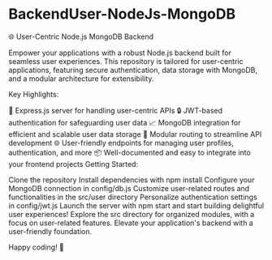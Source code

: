 # BackendUser-NodeJs-MongoDB
🌐 User-Centric Node.js MongoDB Backend

Empower your applications with a robust Node.js backend built for seamless user experiences. This repository is tailored for user-centric applications, featuring secure authentication, data storage with MongoDB, and a modular architecture for extensibility.

Key Highlights:

🚀 Express.js server for handling user-centric APIs
🔒 JWT-based authentication for safeguarding user data
📈 MongoDB integration for efficient and scalable user data storage
🔄 Modular routing to streamline API development
🌐 User-friendly endpoints for managing user profiles, authentication, and more
📦 Well-documented and easy to integrate into your frontend projects
Getting Started:

Clone the repository
Install dependencies with npm install
Configure your MongoDB connection in config/db.js
Customize user-related routes and functionalities in the src/user directory
Personalize authentication settings in config/jwt.js
Launch the server with npm start and start building delightful user experiences!
Explore the src directory for organized modules, with a focus on user-related features. Elevate your application's backend with a user-friendly foundation.

Happy coding! 🌟
